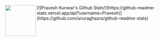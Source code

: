 <img align="left" width="100" height="100" src="http://www.fillmurray.com/100/100">
[![Pravesh Kunwar's Github Stats!](https://github-readme-stats.vercel.app/api?username=Pravesh)](https://github.com/anuraghazra/github-readme-stats)


